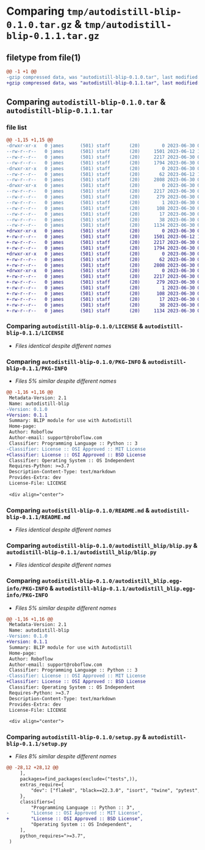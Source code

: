 # Comparing `tmp/autodistill-blip-0.1.0.tar.gz` & `tmp/autodistill-blip-0.1.1.tar.gz`

## filetype from file(1)

```diff
@@ -1 +1 @@
-gzip compressed data, was "autodistill-blip-0.1.0.tar", last modified: Fri Jun 30 09:03:28 2023, max compression
+gzip compressed data, was "autodistill-blip-0.1.1.tar", last modified: Fri Jun 30 09:05:19 2023, max compression
```

## Comparing `autodistill-blip-0.1.0.tar` & `autodistill-blip-0.1.1.tar`

### file list

```diff
@@ -1,15 +1,15 @@
-drwxr-xr-x   0 james      (501) staff       (20)        0 2023-06-30 09:03:28.883322 autodistill-blip-0.1.0/
--rw-r--r--   0 james      (501) staff       (20)     1501 2023-06-12 11:34:19.000000 autodistill-blip-0.1.0/LICENSE
--rw-r--r--   0 james      (501) staff       (20)     2217 2023-06-30 09:03:28.883199 autodistill-blip-0.1.0/PKG-INFO
--rw-r--r--   0 james      (501) staff       (20)     1794 2023-06-30 09:02:51.000000 autodistill-blip-0.1.0/README.md
-drwxr-xr-x   0 james      (501) staff       (20)        0 2023-06-30 09:03:28.882235 autodistill-blip-0.1.0/autodistill_blip/
--rw-r--r--   0 james      (501) staff       (20)       62 2023-06-12 11:31:07.000000 autodistill-blip-0.1.0/autodistill_blip/__init__.py
--rw-r--r--   0 james      (501) staff       (20)     2808 2023-06-30 09:02:45.000000 autodistill-blip-0.1.0/autodistill_blip/blip.py
-drwxr-xr-x   0 james      (501) staff       (20)        0 2023-06-30 09:03:28.883013 autodistill-blip-0.1.0/autodistill_blip.egg-info/
--rw-r--r--   0 james      (501) staff       (20)     2217 2023-06-30 09:03:28.000000 autodistill-blip-0.1.0/autodistill_blip.egg-info/PKG-INFO
--rw-r--r--   0 james      (501) staff       (20)      279 2023-06-30 09:03:28.000000 autodistill-blip-0.1.0/autodistill_blip.egg-info/SOURCES.txt
--rw-r--r--   0 james      (501) staff       (20)        1 2023-06-30 09:03:28.000000 autodistill-blip-0.1.0/autodistill_blip.egg-info/dependency_links.txt
--rw-r--r--   0 james      (501) staff       (20)      108 2023-06-30 09:03:28.000000 autodistill-blip-0.1.0/autodistill_blip.egg-info/requires.txt
--rw-r--r--   0 james      (501) staff       (20)       17 2023-06-30 09:03:28.000000 autodistill-blip-0.1.0/autodistill_blip.egg-info/top_level.txt
--rw-r--r--   0 james      (501) staff       (20)       38 2023-06-30 09:03:28.883372 autodistill-blip-0.1.0/setup.cfg
--rw-r--r--   0 james      (501) staff       (20)     1134 2023-06-30 09:03:25.000000 autodistill-blip-0.1.0/setup.py
+drwxr-xr-x   0 james      (501) staff       (20)        0 2023-06-30 09:05:19.613621 autodistill-blip-0.1.1/
+-rw-r--r--   0 james      (501) staff       (20)     1501 2023-06-12 11:34:19.000000 autodistill-blip-0.1.1/LICENSE
+-rw-r--r--   0 james      (501) staff       (20)     2217 2023-06-30 09:05:19.613497 autodistill-blip-0.1.1/PKG-INFO
+-rw-r--r--   0 james      (501) staff       (20)     1794 2023-06-30 09:02:51.000000 autodistill-blip-0.1.1/README.md
+drwxr-xr-x   0 james      (501) staff       (20)        0 2023-06-30 09:05:19.612538 autodistill-blip-0.1.1/autodistill_blip/
+-rw-r--r--   0 james      (501) staff       (20)       62 2023-06-30 09:05:14.000000 autodistill-blip-0.1.1/autodistill_blip/__init__.py
+-rw-r--r--   0 james      (501) staff       (20)     2808 2023-06-30 09:02:45.000000 autodistill-blip-0.1.1/autodistill_blip/blip.py
+drwxr-xr-x   0 james      (501) staff       (20)        0 2023-06-30 09:05:19.613310 autodistill-blip-0.1.1/autodistill_blip.egg-info/
+-rw-r--r--   0 james      (501) staff       (20)     2217 2023-06-30 09:05:19.000000 autodistill-blip-0.1.1/autodistill_blip.egg-info/PKG-INFO
+-rw-r--r--   0 james      (501) staff       (20)      279 2023-06-30 09:05:19.000000 autodistill-blip-0.1.1/autodistill_blip.egg-info/SOURCES.txt
+-rw-r--r--   0 james      (501) staff       (20)        1 2023-06-30 09:05:19.000000 autodistill-blip-0.1.1/autodistill_blip.egg-info/dependency_links.txt
+-rw-r--r--   0 james      (501) staff       (20)      108 2023-06-30 09:05:19.000000 autodistill-blip-0.1.1/autodistill_blip.egg-info/requires.txt
+-rw-r--r--   0 james      (501) staff       (20)       17 2023-06-30 09:05:19.000000 autodistill-blip-0.1.1/autodistill_blip.egg-info/top_level.txt
+-rw-r--r--   0 james      (501) staff       (20)       38 2023-06-30 09:05:19.613667 autodistill-blip-0.1.1/setup.cfg
+-rw-r--r--   0 james      (501) staff       (20)     1134 2023-06-30 09:05:06.000000 autodistill-blip-0.1.1/setup.py
```

### Comparing `autodistill-blip-0.1.0/LICENSE` & `autodistill-blip-0.1.1/LICENSE`

 * *Files identical despite different names*

### Comparing `autodistill-blip-0.1.0/PKG-INFO` & `autodistill-blip-0.1.1/PKG-INFO`

 * *Files 5% similar despite different names*

```diff
@@ -1,16 +1,16 @@
 Metadata-Version: 2.1
 Name: autodistill-blip
-Version: 0.1.0
+Version: 0.1.1
 Summary: BLIP module for use with Autodistill
 Home-page: 
 Author: Roboflow
 Author-email: support@roboflow.com
 Classifier: Programming Language :: Python :: 3
-Classifier: License :: OSI Approved :: MIT License
+Classifier: License :: OSI Approved :: BSD License
 Classifier: Operating System :: OS Independent
 Requires-Python: >=3.7
 Description-Content-Type: text/markdown
 Provides-Extra: dev
 License-File: LICENSE
 
 <div align="center">
```

### Comparing `autodistill-blip-0.1.0/README.md` & `autodistill-blip-0.1.1/README.md`

 * *Files identical despite different names*

### Comparing `autodistill-blip-0.1.0/autodistill_blip/blip.py` & `autodistill-blip-0.1.1/autodistill_blip/blip.py`

 * *Files identical despite different names*

### Comparing `autodistill-blip-0.1.0/autodistill_blip.egg-info/PKG-INFO` & `autodistill-blip-0.1.1/autodistill_blip.egg-info/PKG-INFO`

 * *Files 5% similar despite different names*

```diff
@@ -1,16 +1,16 @@
 Metadata-Version: 2.1
 Name: autodistill-blip
-Version: 0.1.0
+Version: 0.1.1
 Summary: BLIP module for use with Autodistill
 Home-page: 
 Author: Roboflow
 Author-email: support@roboflow.com
 Classifier: Programming Language :: Python :: 3
-Classifier: License :: OSI Approved :: MIT License
+Classifier: License :: OSI Approved :: BSD License
 Classifier: Operating System :: OS Independent
 Requires-Python: >=3.7
 Description-Content-Type: text/markdown
 Provides-Extra: dev
 License-File: LICENSE
 
 <div align="center">
```

### Comparing `autodistill-blip-0.1.0/setup.py` & `autodistill-blip-0.1.1/setup.py`

 * *Files 8% similar despite different names*

```diff
@@ -28,12 +28,12 @@
     ],
     packages=find_packages(exclude=("tests",)),
     extras_require={
         "dev": ["flake8", "black==22.3.0", "isort", "twine", "pytest", "wheel"],
     },
     classifiers=[
         "Programming Language :: Python :: 3",
-        "License :: OSI Approved :: MIT License",
+        "License :: OSI Approved :: BSD License",
         "Operating System :: OS Independent",
     ],
     python_requires=">=3.7",
 )
```


